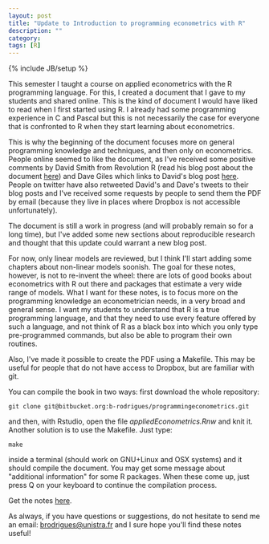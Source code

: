 ```yaml
---
layout: post
title: "Update to Introduction to programming econometrics with R"
description: ""
category: 
tags: [R]
---
```

{% include JB/setup %}


This semester I taught a course on applied econometrics with the R programming language. For this, I created a document that I gave to my students and shared online. This is the kind of document I would have liked to read when I first started using R. I already had some programming experience in C and Pascal but this is not necessarily the case for everyone that is confronted to R when they start learning about econometrics.

This is why the beginning of the document focuses more on general programming knowledge and techniques, and then only on econometrics. People online seemed to like the document, as I've received some positive comments by David Smith from Revolution R (read his blog post about the document [here](http://blog.revolutionanalytics.com/2015/01/introduction-to-applied-econometrics-with-r.html)) and Dave Giles which links to David's blog post [here](http://davegiles.blogspot.fr/2015/04/introduction-to-applied-econometrics.html?spref=tw). People on twitter have also retweeted David's and Dave's tweets to their blog posts and I've received some requests by people to send them the PDF by email (because they live in places where Dropbox is not accessible unfortunately).

The document is still a work in progress (and will probably remain so for a long time), but I've added some new sections about reproducible research and thought that this update could warrant a new blog post. 

For now, only linear models are reviewed, but I think I'll start adding some chapters about non-linear models soonish. The goal for these notes, however, is not to re-invent the wheel: there are lots of good books about econometrics with R out there and packages that estimate a very wide range of models. What I want for these notes, is to focus more on the programming knowledge an econometrician needs, in a very broad and general sense. I want my students to understand that R is a true programming language, and that they need to use every feature offered by such a language, and not think of R as a black box into which you only type pre-programmed commands, but also be able to program their own routines.

Also, I've made it possible to create the PDF using a Makefile. This may be useful for people that do not have access to Dropbox, but are familiar with git.

You can compile the book in two ways: first download the whole repository:

`git clone git@bitbucket.org:b-rodrigues/programmingeconometrics.git`

and then, with Rstudio, open the file *appliedEconometrics.Rnw* and knit it. Another solution is to use the Makefile. Just type:

`make`

inside a terminal (should work on GNU+Linux and OSX systems) and it should compile the document. You may get some message about "additional information" for some R packages. When these come up, just press Q on your keyboard to continue the compilation process.

Get the notes [here](https://cloud.openmailbox.org/index.php/s/ghZwBxMb24tWGSL).

As always, if you have questions or suggestions, do not hesitate to send me an email: [brodrigues@unistra.fr](mailto:brodrigues@unistra.fr) and I sure hope you'll find these notes useful!
